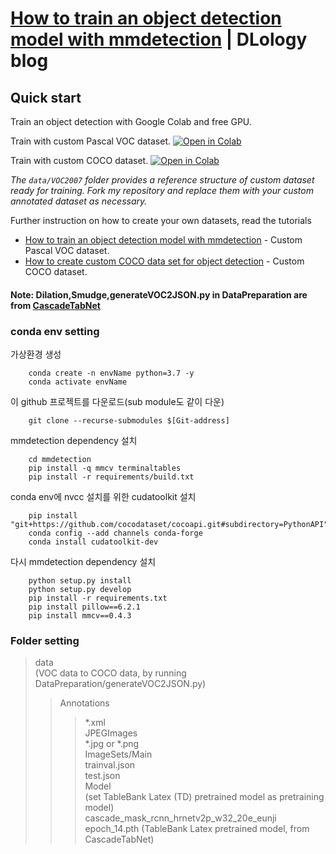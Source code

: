 # [How to train an object detection model with mmdetection](https://www.dlology.com/blog/how-to-train-an-object-detection-model-with-mmdetection/) | DLology blog

## Quick start
Train an object detection with Google Colab and free GPU.

Train with custom Pascal VOC dataset.
[![Open in Colab](https://colab.research.google.com/assets/colab-badge.svg)](https://colab.research.google.com/github/Tony607/mmdetection_object_detection_demo/blob/master/mmdetection_train_custom_data.ipynb)

Train with custom COCO dataset.
[![Open in Colab](https://colab.research.google.com/assets/colab-badge.svg)](https://colab.research.google.com/github/Tony607/mmdetection_object_detection_demo/blob/master/mmdetection_train_custom_coco_data.ipynb)

*The `data/VOC2007` folder provides a reference structure of custom dataset ready for training. Fork my repository and replace them with your custom annotated dataset as necessary.*


Further instruction on how to create your own datasets, read the tutorials
- [How to train an object detection model with mmdetection](https://www.dlology.com/blog/how-to-train-an-object-detection-model-with-mmdetection/) - Custom Pascal VOC dataset.
- [How to create custom COCO data set for object detection](https://www.dlology.com/blog/how-to-create-custom-coco-data-set-for-object-detection/) - Custom COCO dataset.

#### Note: Dilation,Smudge,generateVOC2JSON.py in DataPreparation are from [CascadeTabNet](https://github.com/DevashishPrasad/CascadeTabNet)

### conda env setting
가상환경 생성  
```
    conda create -n envName python=3.7 -y   
    conda activate envName  
```
이 github 프로젝트를 다운로드(sub module도 같이 다운)  
```
    git clone --recurse-submodules $[Git-address]  
```
mmdetection dependency 설치  
```
    cd mmdetection  
    pip install -q mmcv terminaltables  
    pip install -r requirements/build.txt  
```
conda env에 nvcc 설치를 위한 cudatoolkit 설치  
```
    pip install "git+https://github.com/cocodataset/cocoapi.git#subdirectory=PythonAPI"  
    conda config --add channels conda-forge  
    conda install cudatoolkit-dev  
```
다시 mmdetection dependency 설치  
```
    python setup.py install  
    python setup.py develop  
    pip install -r requirements.txt  
    pip install pillow==6.2.1  
    pip install mmcv==0.4.3  
```
### Folder setting
> data  
> (VOC data to COCO data, by running DataPreparation/generateVOC2JSON.py)  
> > Annotations  
> > > *.xml  
> > JPEGImages  
> > > *.jpg or *.png  
> > ImageSets/Main  
> > > trainval.json   
> > > test.json  
> Model  
> (set TableBank Latex (TD) pretrained model as pretraining model)  
> cascade_mask_rcnn_hrnetv2p_w32_20e_eunji  
> > epoch_14.pth (TableBank Latex pretrained model, from CascadeTabNet)  

